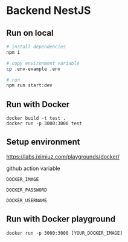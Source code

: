 # Backend NestJS

## Run on local

```sh
# install dependencies
npm i

# copy environment variable
cp .env-example .env

# run
npm run start:dev
```

## Run with Docker

```
docker build -t test .
docker run -p 3000:3000 test
```

## Setup environment

https://labs.iximiuz.com/playgrounds/docker/

github action variable

```
DOCKER_IMAGE

DOCKER_PASSWORD

DOCKER_USERNAME
```

## Run with Docker playground

```
docker run -p 3000:3000 [YOUR_DOCKER_IMAGE]
```
